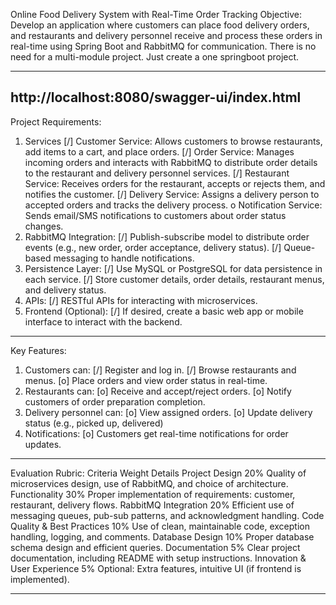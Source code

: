 Online Food Delivery System with Real-Time Order Tracking
Objective:
Develop an application where customers can place food delivery orders, and restaurants and delivery personnel receive and process these orders in real-time using Spring Boot and RabbitMQ for communication. There is no need for a multi-module project. Just create a one springboot project.

---

## http://localhost:8080/swagger-ui/index.html

Project Requirements:

1. Services
   [/] Customer Service: Allows customers to browse restaurants, add items to a cart, and place orders.
   [/] Order Service: Manages incoming orders and interacts with RabbitMQ to distribute order details to the restaurant and delivery personnel services.
   [/] Restaurant Service: Receives orders for the restaurant, accepts or rejects them, and notifies the customer.
   [/] Delivery Service: Assigns a delivery person to accepted orders and tracks the delivery process.
   o Notification Service: Sends email/SMS notifications to customers about order status changes.
2. RabbitMQ Integration:
   [/] Publish-subscribe model to distribute order events (e.g., new order, order acceptance, delivery status).
   [/] Queue-based messaging to handle notifications.
3. Persistence Layer:
   [/] Use MySQL or PostgreSQL for data persistence in each service.
   [/] Store customer details, order details, restaurant menus, and delivery status.
4. APIs:
   [/] RESTful APIs for interacting with microservices.
5. Frontend (Optional):
   [/] If desired, create a basic web app or mobile interface to interact with the backend.

---

Key Features:

1. Customers can:
   [/] Register and log in.
   [/] Browse restaurants and menus.
   [o] Place orders and view order status in real-time.
2. Restaurants can:
   [o] Receive and accept/reject orders.
   [o] Notify customers of order preparation completion.
3. Delivery personnel can:
   [o] View assigned orders.
   [o] Update delivery status (e.g., picked up, delivered)
4. Notifications:
   [o] Customers get real-time notifications for order updates.

---

Evaluation Rubric:
Criteria Weight Details
Project Design 20% Quality of microservices design, use of RabbitMQ, and choice of architecture.
Functionality 30% Proper implementation of requirements: customer, restaurant, delivery flows.
RabbitMQ Integration 20% Efficient use of messaging queues, pub-sub patterns, and acknowledgment handling.
Code Quality & Best Practices 10% Use of clean, maintainable code, exception handling, logging, and comments.
Database Design 10% Proper database schema design and efficient queries.
Documentation 5% Clear project documentation, including README with setup instructions.
Innovation & User Experience 5% Optional: Extra features, intuitive UI (if frontend is implemented).

---
